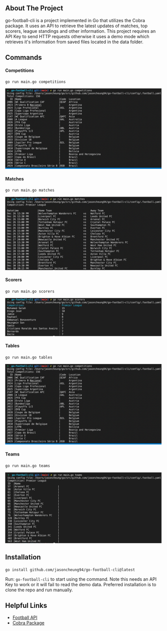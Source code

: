 ## About The Project
go-football-cli is a project implemented in Go that utilizes the Cobra package. It uses an API to retrieve the latest updates of matches, top scorers, league standings and other information. This project requires an API Key to send HTTP requests otherwise it uses a demo mode which retrieves it's information from saved files located in the data folder. 

## Commands
#### Competitions
`go run main.go competitions`

<img src="./assets/images/competitions.png" width=500>

#### Matches
`go run main.go matches`

<img src="./assets/images/matches.png" width=500>

#### Scorers
`go run main.go scorers`

<img src="./assets/images/scorers.png" width=500>

#### Tables
`go run main.go tables`

<img src="./assets/images/competitions.png" width=500>

#### Teams
`go run main.go teams`

<img src="./assets/images/teams.png" width=500>


## Installation
`go install github.com/jasoncheung94/go-football-cli@latest`

Run: `go-football-cli` to start using the command. Note this needs an API Key to work or it will fail to read the demo data.
Preferred installation is to clone the repo and run manually. 

## Helpful Links
* [Football API](https://www.football-data.org/)
* [Cobra Package](https://github.com/spf13/cobra)
